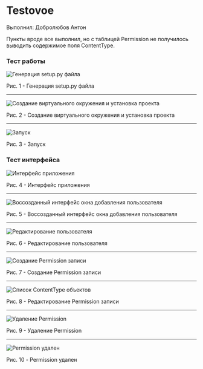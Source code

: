 # Testovoe

Выполнил: Добролюбов Антон

Пункты вроде все выполнил, но с таблицей Permission не получилось выводить содержимое поля ContentType.

### Тест работы
![Генерация setup.py файла](Screens/11.png)

Рис. 1 - Генерация setup.py файла

***

![Создание виртуального окружения и установка проекта](Screens/13.png)

Рис. 2 - Создание виртуального окружения и установка проекта

***

![Запуск](Screens/12.png)

Рис. 3 - Запуск

### Тест интерфейса

![Интерфейс приложения](Screens/7.png)

Рис. 4 - Интерфейс приложения

***

![Воссозданный интерфейс окна добавления пользователя](Screens/1.png)

Рис. 5 - Воссозданный интерфейс окна добавления пользователя

***

![Редактирование пользователя](Screens/2.png)

Рис. 6 - Редактирование пользователя

***

![Создание Permission записи](Screens/NEW1.png)

Рис. 7 - Создание Permission записи

***

![Список ContentType объектов](Screens/NEW2.png)

Рис. 8 - Редактирование Permission записи

***

![Удаление Permission](Screens/NEW3.png)

Рис. 9 - Удаление Permission

***

![Permission удален](Screens/NEW4.png)

Рис. 10 - Permission удален
